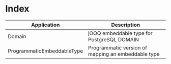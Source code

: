 # Index

| Application                 | Description
| ----------------------------|----------------------------------------------------|
| Domain                      | jOOQ embeddable type for PostgreSQL DOMAIN         | 
| ProgrammaticEmbeddableType  | Programmatic version of mapping an embeddable type |